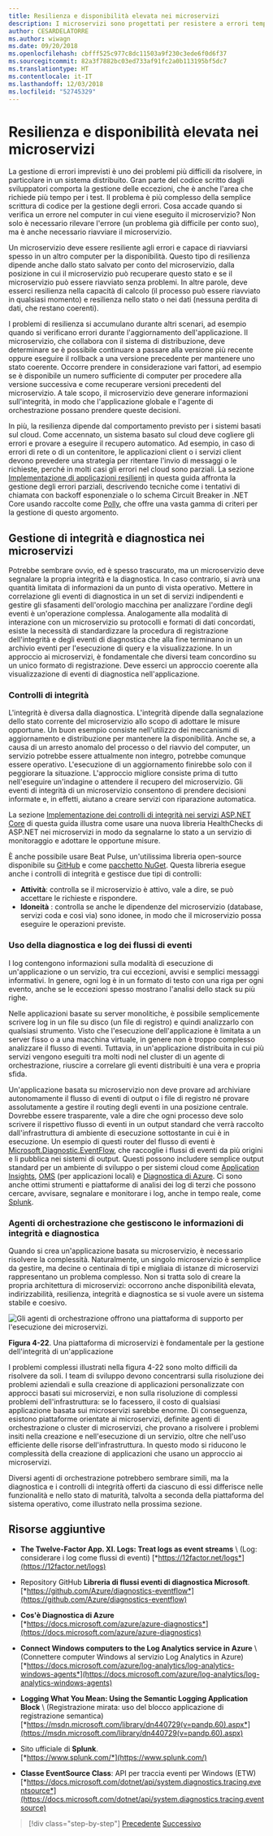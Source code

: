 ```yaml
---
title: Resilienza e disponibilità elevata nei microservizi
description: I microservizi sono progettati per resistere a errori temporanei di rete e dipendenze che per raggiungere una disponibilità elevata devono essere resilienti.
author: CESARDELATORRE
ms.author: wiwagn
ms.date: 09/20/2018
ms.openlocfilehash: cbfff525c977c8dc11503a9f230c3ede6f0d6f37
ms.sourcegitcommit: 82a3f7882bc03ed733af91fc2a0b113195bf5dc7
ms.translationtype: HT
ms.contentlocale: it-IT
ms.lasthandoff: 12/03/2018
ms.locfileid: "52745329"
---
```

# <a name="resiliency-and-high-availability-in-microservices"></a>Resilienza e disponibilità elevata nei microservizi

La gestione di errori imprevisti è uno dei problemi più difficili da risolvere, in particolare in un sistema distribuito. Gran parte del codice scritto dagli sviluppatori comporta la gestione delle eccezioni, che è anche l'area che richiede più tempo per i test. Il problema è più complesso della semplice scrittura di codice per la gestione degli errori. Cosa accade quando si verifica un errore nel computer in cui viene eseguito il microservizio? Non solo è necessario rilevare l'errore (un problema già difficile per conto suo), ma è anche necessario riavviare il microservizio.

Un microservizio deve essere resiliente agli errori e capace di riavviarsi spesso in un altro computer per la disponibilità. Questo tipo di resilienza dipende anche dallo stato salvato per conto del microservizio, dalla posizione in cui il microservizio può recuperare questo stato e se il microservizio può essere riavviato senza problemi. In altre parole, deve esserci resilienza nella capacità di calcolo (il processo può essere riavviato in qualsiasi momento) e resilienza nello stato o nei dati (nessuna perdita di dati, che restano coerenti).

I problemi di resilienza si accumulano durante altri scenari, ad esempio quando si verificano errori durante l'aggiornamento dell'applicazione. Il microservizio, che collabora con il sistema di distribuzione, deve determinare se è possibile continuare a passare alla versione più recente oppure eseguire il rollback a una versione precedente per mantenere uno stato coerente. Occorre prendere in considerazione vari fattori, ad esempio se è disponibile un numero sufficiente di computer per procedere alla versione successiva e come recuperare versioni precedenti del microservizio. A tale scopo, il microservizio deve generare informazioni sull'integrità, in modo che l'applicazione globale e l'agente di orchestrazione possano prendere queste decisioni.

In più, la resilienza dipende dal comportamento previsto per i sistemi basati sul cloud. Come accennato, un sistema basato sul cloud deve cogliere gli errori e provare a eseguire il recupero automatico. Ad esempio, in caso di errori di rete o di un contenitore, le applicazioni client o i servizi client devono prevedere una strategia per ritentare l'invio di messaggi o le richieste, perché in molti casi gli errori nel cloud sono parziali. La sezione [Implementazione di applicazioni resilienti](../implement-resilient-applications/index.md) in questa guida affronta la gestione degli errori parziali, descrivendo tecniche come i tentativi di chiamata con backoff esponenziale o lo schema Circuit Breaker in .NET Core usando raccolte come [Polly](https://github.com/App-vNext/Polly), che offre una vasta gamma di criteri per la gestione di questo argomento.

## <a name="health-management-and-diagnostics-in-microservices"></a>Gestione di integrità e diagnostica nei microservizi

Potrebbe sembrare ovvio, ed è spesso trascurato, ma un microservizio deve segnalare la propria integrità e la diagnostica. In caso contrario, si avrà una quantità limitata di informazioni da un punto di vista operativo. Mettere in correlazione gli eventi di diagnostica in un set di servizi indipendenti e gestire gli sfasamenti dell'orologio macchina per analizzare l'ordine degli eventi è un'operazione complessa. Analogamente alla modalità di interazione con un microservizio su protocolli e formati di dati concordati, esiste la necessità di standardizzare la procedura di registrazione dell'integrità e degli eventi di diagnostica che alla fine terminano in un archivio eventi per l'esecuzione di query e la visualizzazione. In un approccio ai microservizi, è fondamentale che diversi team concordino su un unico formato di registrazione. Deve esserci un approccio coerente alla visualizzazione di eventi di diagnostica nell'applicazione.

### <a name="health-checks"></a>Controlli di integrità

L'integrità è diversa dalla diagnostica. L'integrità dipende dalla segnalazione dello stato corrente del microservizio allo scopo di adottare le misure opportune. Un buon esempio consiste nell'utilizzo dei meccanismi di aggiornamento e distribuzione per mantenere la disponibilità. Anche se, a causa di un arresto anomalo del processo o del riavvio del computer, un servizio potrebbe essere attualmente non integro, potrebbe comunque essere operativo. L'esecuzione di un aggiornamento finirebbe solo con il peggiorare la situazione. L'approccio migliore consiste prima di tutto nell'eseguire un'indagine o attendere il recupero del microservizio. Gli eventi di integrità di un microservizio consentono di prendere decisioni informate e, in effetti, aiutano a creare servizi con riparazione automatica.

La sezione [Implementazione dei controlli di integrità nei servizi ASP.NET Core](../implement-resilient-applications/monitor-app-health.md#implementing-health-checks-in-aspnet-core-services) di questa guida illustra come usare una nuova libreria HealthChecks di ASP.NET nei microservizi in modo da segnalarne lo stato a un servizio di monitoraggio e adottare le opportune misure.

È anche possibile usare Beat Pulse, un'utilissima libreria open-source disponibile su [GitHub](https://github.com/Xabaril/BeatPulse) e come [pacchetto NuGet](https://www.nuget.org/packages/BeatPulse/). Questa libreria esegue anche i controlli di integrità e gestisce due tipi di controlli:

- **Attività**: controlla se il microservizio è attivo, vale a dire, se può accettare le richieste e rispondere. 
- **Idoneità** : controlla se anche le dipendenze del microservizio (database, servizi coda e così via) sono idonee, in modo che il microservizio possa eseguire le operazioni previste. 

### <a name="using-diagnostics-and-logs-event-streams"></a>Uso della diagnostica e log dei flussi di eventi

I log contengono informazioni sulla modalità di esecuzione di un'applicazione o un servizio, tra cui eccezioni, avvisi e semplici messaggi informativi. In genere, ogni log è in un formato di testo con una riga per ogni evento, anche se le eccezioni spesso mostrano l'analisi dello stack su più righe.

Nelle applicazioni basate su server monolitiche, è possibile semplicemente scrivere log in un file su disco (un file di registro) e quindi analizzarlo con qualsiasi strumento. Visto che l'esecuzione dell'applicazione è limitata a un server fisso o a una macchina virtuale, in genere non è troppo complesso analizzare il flusso di eventi. Tuttavia, in un'applicazione distribuita in cui più servizi vengono eseguiti tra molti nodi nel cluster di un agente di orchestrazione, riuscire a correlare gli eventi distribuiti è una vera e propria sfida.

Un'applicazione basata su microservizio non deve provare ad archiviare autonomamente il flusso di eventi di output o i file di registro né provare assolutamente a gestire il routing degli eventi in una posizione centrale. Dovrebbe essere trasparente, vale a dire che ogni processo deve solo scrivere il rispettivo flusso di eventi in un output standard che verrà raccolto dall'infrastruttura di ambiente di esecuzione sottostante in cui è in esecuzione. Un esempio di questi router del flusso di eventi è [Microsoft.Diagnostic.EventFlow](https://github.com/Azure/diagnostics-eventflow), che raccoglie i flussi di eventi da più origini e li pubblica nei sistemi di output. Questi possono includere semplice output standard per un ambiente di sviluppo o per sistemi cloud come [Application Insights](https://azure.microsoft.com/services/application-insights/), [OMS](https://github.com/Azure/diagnostics-eventflow#oms-operations-management-suite) (per applicazioni locali) e [Diagnostica di Azure](https://docs.microsoft.com/azure/monitoring-and-diagnostics/azure-diagnostics). Ci sono anche ottimi strumenti e piattaforme di analisi dei log di terzi che possono cercare, avvisare, segnalare e monitorare i log, anche in tempo reale, come [Splunk](https://www.splunk.com/goto/Splunk_Log_Management?ac=ga_usa_log_analysis_phrase_Mar17&_kk=logs%20analysis&gclid=CNzkzIrex9MCFYGHfgodW5YOtA).

### <a name="orchestrators-managing-health-and-diagnostics-information"></a>Agenti di orchestrazione che gestiscono le informazioni di integrità e diagnostica

Quando si crea un'applicazione basata su microservizio, è necessario risolvere la complessità. Naturalmente, un singolo microservizio è semplice da gestire, ma decine o centinaia di tipi e migliaia di istanze di microservizi rappresentano un problema complesso. Non si tratta solo di creare la propria architettura di microservizi: occorrono anche disponibilità elevata, indirizzabilità, resilienza, integrità e diagnostica se si vuole avere un sistema stabile e coesivo.

![Gli agenti di orchestrazione offrono una piattaforma di supporto per l'esecuzione dei microservizi.](./media/image22.png)

**Figura 4-22**. Una piattaforma di microservizi è fondamentale per la gestione dell'integrità di un'applicazione

I problemi complessi illustrati nella figura 4-22 sono molto difficili da risolvere da soli. I team di sviluppo devono concentrarsi sulla risoluzione dei problemi aziendali e sulla creazione di applicazioni personalizzate con approcci basati sui microservizi, e non sulla risoluzione di complessi problemi dell'infrastruttura: se lo facessero, il costo di qualsiasi applicazione basata sui microservizi sarebbe enorme. Di conseguenza, esistono piattaforme orientate ai microservizi, definite agenti di orchestrazione o cluster di microservizi, che provano a risolvere i problemi insiti nella creazione e nell'esecuzione di un servizio, oltre che nell'uso efficiente delle risorse dell'infrastruttura. In questo modo si riducono le complessità della creazione di applicazioni che usano un approccio ai microservizi.

Diversi agenti di orchestrazione potrebbero sembrare simili, ma la diagnostica e i controlli di integrità offerti da ciascuno di essi differisce nelle funzionalità e nello stato di maturità, talvolta a seconda della piattaforma del sistema operativo, come illustrato nella prossima sezione.

## <a name="additional-resources"></a>Risorse aggiuntive

- **The Twelve-Factor App. XI. Logs: Treat logs as event streams** \ (Log: considerare i log come flussi di eventi)
  [*https://12factor.net/logs*](https://12factor.net/logs)

- Repository GitHub **Libreria di flussi eventi di diagnostica Microsoft**. \
  [*https://github.com/Azure/diagnostics-eventflow*](https://github.com/Azure/diagnostics-eventflow)

- **Cos'è Diagnostica di Azure** \
  [*https://docs.microsoft.com/azure/azure-diagnostics*](https://docs.microsoft.com/azure/azure-diagnostics)

- **Connect Windows computers to the Log Analytics service in Azure** \ (Connettere computer Windows al servizio Log Analytics in Azure)
  [*https://docs.microsoft.com/azure/log-analytics/log-analytics-windows-agents*](https://docs.microsoft.com/azure/log-analytics/log-analytics-windows-agents)

- **Logging What You Mean: Using the Semantic Logging Application Block** \ (Registrazione mirata: uso del blocco applicazione di registrazione semantica)
  [*https://msdn.microsoft.com/library/dn440729(v=pandp.60).aspx*](https://msdn.microsoft.com/library/dn440729(v=pandp.60).aspx)

- Sito ufficiale di **Splunk**. \
  [*https://www.splunk.com/*](https://www.splunk.com/)

- **Classe EventSource Class**: API per traccia eventi per Windows (ETW)
  [*https://docs.microsoft.com/dotnet/api/system.diagnostics.tracing.eventsource*](https://docs.microsoft.com/dotnet/api/system.diagnostics.tracing.eventsource)

>[!div class="step-by-step"]
>[Precedente](microservice-based-composite-ui-shape-layout.md)
>[Successivo](scalable-available-multi-container-microservice-applications.md)